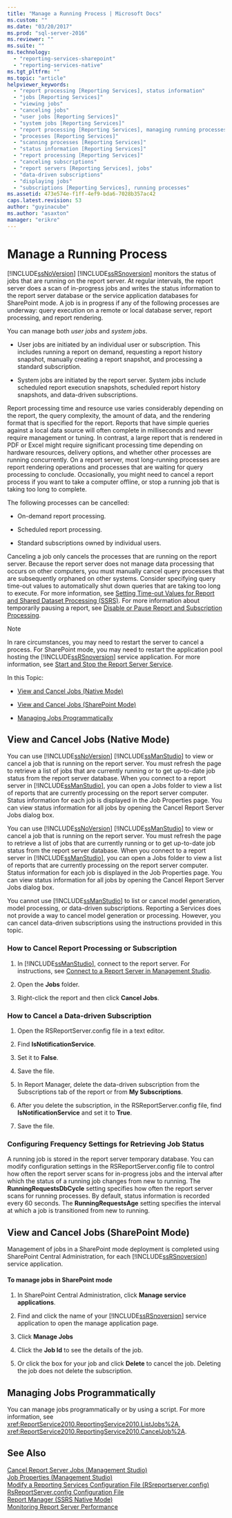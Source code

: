 ```yaml
---
title: "Manage a Running Process | Microsoft Docs"
ms.custom: ""
ms.date: "03/20/2017"
ms.prod: "sql-server-2016"
ms.reviewer: ""
ms.suite: ""
ms.technology: 
  - "reporting-services-sharepoint"
  - "reporting-services-native"
ms.tgt_pltfrm: ""
ms.topic: "article"
helpviewer_keywords: 
  - "report processing [Reporting Services], status information"
  - "jobs [Reporting Services]"
  - "viewing jobs"
  - "canceling jobs"
  - "user jobs [Reporting Services]"
  - "system jobs [Reporting Services]"
  - "report processing [Reporting Services], managing running processes"
  - "processes [Reporting Services]"
  - "scanning processes [Reporting Services]"
  - "status information [Reporting Services]"
  - "report processing [Reporting Services]"
  - "canceling subscriptions"
  - "report servers [Reporting Services], jobs"
  - "data-driven subscriptions"
  - "displaying jobs"
  - "subscriptions [Reporting Services], running processes"
ms.assetid: 473e574e-f1ff-4ef9-bda6-7028b357ac42
caps.latest.revision: 53
author: "guyinacube"
ms.author: "asaxton"
manager: "erikre"
---
```

# Manage a Running Process
  [!INCLUDE[ssNoVersion](../../includes/ssnoversion-md.md)] [!INCLUDE[ssRSnoversion](../../includes/ssrsnoversion-md.md)] monitors the status of jobs that are running on the report server. At regular intervals, the report server does a scan of in-progress jobs and writes the status information to the report server database or the service application databases for SharePoint mode. A job is in progress if any of the following processes are underway: query execution on a remote or local database server, report processing, and report rendering.  
  
 You can manage both *user jobs* and *system jobs*.  
  
-   User jobs are initiated by an individual user or subscription. This includes running a report on demand, requesting a report history snapshot, manually creating a report snapshot, and processing a standard subscription.  
  
-   System jobs are initiated by the report server. System jobs include scheduled report execution snapshots, scheduled report history snapshots, and data-driven subscriptions.  
  
 Report processing time and resource use varies considerably depending on the report, the query complexity, the amount of data, and the rendering format that is specified for the report. Reports that have simple queries against a local data source will often complete in milliseconds and never require management or tuning. In contrast, a large report that is rendered in PDF or Excel might require significant processing time depending on hardware resources, delivery options, and whether other processes are running concurrently. On a report server, most long-running processes are report rendering operations and processes that are waiting for query processing to conclude. Occasionally, you might need to cancel a report process if you want to take a computer offline, or stop a running job that is taking too long to complete.  
  
 The following processes can be cancelled:  
  
-   On-demand report processing.  
  
-   Scheduled report processing.  
  
-   Standard subscriptions owned by individual users.  
  
 Canceling a job only cancels the processes that are running on the report server. Because the report server does not manage data processing that occurs on other computers, you must manually cancel query processes that are subsequently orphaned on other systems. Consider specifying query time-out values to automatically shut down queries that are taking too long to execute. For more information, see [Setting Time-out Values for Report and Shared Dataset Processing &#40;SSRS&#41;](../../reporting-services/report-server/setting-time-out-values-for-report-and-shared-dataset-processing-ssrs.md). For more information about temporarily pausing a report, see [Disable or Pause Report and Subscription Processing](../../reporting-services/subscriptions/disable-or-pause-report-and-subscription-processing.md).  
  
> [!NOTE]  
>  In rare circumstances, you may need to restart the server to cancel a process. For SharePoint mode, you may need to restart the application pool hosting the [!INCLUDE[ssRSnoversion](../../includes/ssrsnoversion-md.md)] service application. For more information, see [Start and Stop the Report Server Service](../../reporting-services/report-server/start-and-stop-the-report-server-service.md).  
  
 In this Topic:  
  
-   [View and Cancel Jobs (Native Mode)](#bkmk_native)  
  
-   [View and Cancel Jobs (SharePoint Mode)](#bkmk_sharepoint)  
  
-   [Managing Jobs Programmatically](#bkmk_programmatically)  
  
##  <a name="bkmk_native"></a> View and Cancel Jobs (Native Mode)  
 You can use [!INCLUDE[ssNoVersion](../../includes/ssnoversion-md.md)] [!INCLUDE[ssManStudio](../../includes/ssmanstudio-md.md)] to view or cancel a job that is running on the report server. You must refresh the page to retrieve a list of jobs that are currently running or to get up-to-date job status from the report server database. When you connect to a report server in [!INCLUDE[ssManStudio](../../includes/ssmanstudio-md.md)], you can open a Jobs folder to view a list of reports that are currently processing on the report server computer. Status information for each job is displayed in the Job Properties page. You can view status information for all jobs by opening the Cancel Report Server Jobs dialog box.  
  
 You can use [!INCLUDE[ssNoVersion](../../includes/ssnoversion-md.md)] [!INCLUDE[ssManStudio](../../includes/ssmanstudio-md.md)] to view or cancel a job that is running on the report server. You must refresh the page to retrieve a list of jobs that are currently running or to get up-to-date job status from the report server database. When you connect to a report server in [!INCLUDE[ssManStudio](../../includes/ssmanstudio-md.md)], you can open a Jobs folder to view a list of reports that are currently processing on the report server computer. Status information for each job is displayed in the Job Properties page. You can view status information for all jobs by opening the Cancel Report Server Jobs dialog box.  
  
 You cannot use [!INCLUDE[ssManStudio](../../includes/ssmanstudio-md.md)] to list or cancel model generation, model processing, or data-driven subscriptions. Reporting a Services does not provide a way to cancel model generation or processing. However, you can cancel data-driven subscriptions using the instructions provided in this topic.  
  
### How to Cancel Report Processing or Subscription  
  
1.  In [!INCLUDE[ssManStudio](../../includes/ssmanstudio-md.md)], connect to the report server. For instructions, see [Connect to a Report Server in Management Studio](../../reporting-services/tools/connect-to-a-report-server-in-management-studio.md).  
  
2.  Open the **Jobs** folder.  
  
3.  Right-click the report and then click **Cancel Jobs**.  
  
### How to Cancel a Data-driven Subscription  
  
1.  Open the RSReportServer.config file in a text editor.  
  
2.  Find **IsNotificationService**.  
  
3.  Set it to **False**.  
  
4.  Save the file.  
  
5.  In Report Manager, delete the data-driven subscription from the Subscriptions tab of the report or from **My Subscriptions**.  
  
6.  After you delete the subscription, in the RSReportServer.config file, find **IsNotificationService** and set it to **True**.  
  
7.  Save the file.  
  
### Configuring Frequency Settings for Retrieving Job Status  
 A running job is stored in the report server temporary database. You can modify configuration settings in the RSReportServer.config file to control how often the report server scans for in-progress jobs and the interval after which the status of a running job changes from new to running. The **RunningRequestsDbCycle** setting specifies how often the report server scans for running processes. By default, status information is recorded every 60 seconds. The **RunningRequestsAge** setting specifies the interval at which a job is transitioned from new to running.  
  
##  <a name="bkmk_sharepoint"></a> View and Cancel Jobs (SharePoint Mode)  
 Management of jobs in a SharePoint mode deployment is completed using SharePoint Central Administration, for each [!INCLUDE[ssRSnoversion](../../includes/ssrsnoversion-md.md)] service application.  
  
#### To manage jobs in SharePoint mode  
  
1.  In SharePoint Central Administration, click **Manage service applications**.  
  
2.  Find and click the name of your [!INCLUDE[ssRSnoversion](../../includes/ssrsnoversion-md.md)] service application to open the manage application page.  
  
3.  Click **Manage Jobs**  
  
4.  Click the **Job Id** to see the details of the job.  
  
5.  Or click the box for your job and click **Delete** to cancel the job. Deleting the job does not delete the subscription.  
  
##  <a name="bkmk_programmatically"></a> Managing Jobs Programmatically  
 You can manage jobs programmatically or by using a script. For more information, see <xref:ReportService2010.ReportingService2010.ListJobs%2A>, <xref:ReportService2010.ReportingService2010.CancelJob%2A>.  
  
## See Also  
 [Cancel Report Server Jobs &#40;Management Studio&#41;](../../reporting-services/tools/cancel-report-server-jobs-management-studio.md)   
 [Job Properties &#40;Management Studio&#41;](../../reporting-services/tools/job-properties-management-studio.md)   
 [Modify a Reporting Services Configuration File &#40;RSreportserver.config&#41;](../../reporting-services/report-server/modify-a-reporting-services-configuration-file-rsreportserver-config.md)   
 [RsReportServer.config Configuration File](../../reporting-services/report-server/rsreportserver-config-configuration-file.md)   
 [Report Manager  &#40;SSRS Native Mode&#41;](http://msdn.microsoft.com/library/80949f9d-58f5-48e3-9342-9e9bf4e57896)   
 [Monitoring Report Server Performance](../../reporting-services/report-server/monitoring-report-server-performance.md)  
  
  